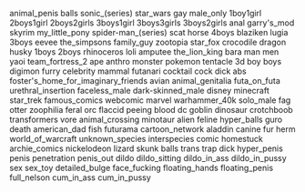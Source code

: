 animal_penis balls sonic_(series) star_wars gay male_only 1boy1girl 2boys1girl 2boys2girls 3boys1girl 3boys3girls 3boys2girls anal garry's_mod skyrim my_little_pony spider-man_(series) scat horse 4boys blaziken lugia 3boys eevee the_simpsons family_guy zootopia star_fox crocodile dragon husky 1boys 2boys rhinoceros loli amputee the_lion_king bara man men yaoi team_fortress_2 ape anthro monster pokemon tentacle 3d boy boys digimon furry celebrity mammal futanari cocktail cock dick abs foster's_home_for_imaginary_friends avian animal_genitalia futa_on_futa urethral_insertion faceless_male dark-skinned_male disney minecraft star_trek famous_comics webcomic marvel warhammer_40k solo_male fag otter zoophilia feral orc flaccid peeing blood dc goblin dinosaur crotchboob transformers vore animal_crossing minotaur alien feline hyper_balls guro death american_dad fish futurama cartoon_network aladdin canine fur herm world_of_warcraft unknown_species interspecies comic homestuck archie_comics nickelodeon lizard skunk balls trans trap dick hyper_penis penis penetration penis_out dildo dildo_sitting dildo_in_ass dildo_in_pussy sex sex_toy detailed_bulge face_fucking floating_hands floating_penis full_nelson cum_in_ass cum_in_pussy
